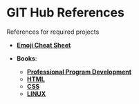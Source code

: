 # GIT Hub References
References for required projects

* [**Emoji Cheat Sheet**](https://github.com/coder-cell/github-references/blob/main/Emoji%20Cheat%20Sheet.md) 

* **Books**:
  * [**Professional Program Development**](https://mixmastamyk.bitbucket.io/pro_soft_dev/index.html) 
  * [**HTML**](https://learn.shayhowe.com/html-css/)
  * [**CSS**](https://cssanimation.rocks/css-animation-101/)
  * [**LINUX**](http://linux-training.be/linuxfun.pdf)

